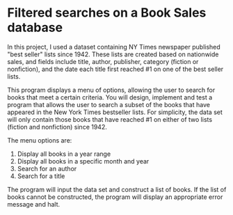 # Filtered searches on a Book Sales database
In this project, I used a dataset containing NY Times newspaper published "best seller" lists since 1942. These lists are created based on nationwide sales, and fields include title, author, publisher, category (fiction or nonfiction), and the date each title first reached #1 on one of the best seller lists.

This program displays a menu of options, allowing the user to search for books that meet a certain criteria.
You will design, implement and test a program that allows the user to search a subset of the books that
have appeared in the New York Times bestseller lists. For simplicity, the data set will only contain
those books that have reached #1 on either of two lists (fiction and nonfiction) since 1942.

The menu options are:
1. Display all books in a year range
2. Display all books in a specific month and year
3. Search for an author
4. Search for a title

The program will input the data set and construct a list of books. If the list of books cannot be
constructed, the program will display an appropriate error message and halt.
